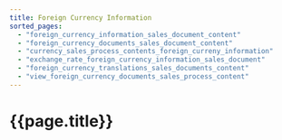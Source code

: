 ```yaml
---
title: Foreign Currency Information
sorted_pages:
  - "foreign_currency_information_sales_document_content"
  - "foreign_currency_documents_sales_document_content"
  - "currency_sales_process_contents_foreign_curreny_information"
  - "exchange_rate_foreign_currency_information_sales_document"
  - "foreign_currency_translations_sales_documents_content"
  - "view_foreign_currency_documents_sales_process_content"
---
```

# {{page.title}}

